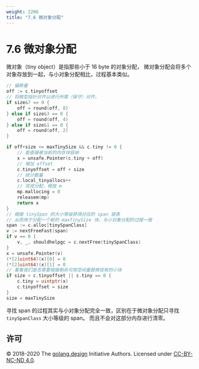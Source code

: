 ```yaml
---
weight: 2206
title: "7.6 微对象分配"
---
```


# 7.6 微对象分配

微对象（tiny object）是指那些小于 16 byte 的对象分配，
微对象分配会将多个对象存放到一起，与小对象分配相比，过程基本类似。

```go
// 偏移量
off := c.tinyoffset
// 将微型指针对齐以进行所需（保守）对齐。
if size&7 == 0 {
	off = round(off, 8)
} else if size&3 == 0 {
	off = round(off, 4)
} else if size&1 == 0 {
	off = round(off, 2)
}

if off+size <= maxTinySize && c.tiny != 0 {
	// 能直接被当前的内存块容纳
	x = unsafe.Pointer(c.tiny + off)
	// 增加 offset
	c.tinyoffset = off + size
	// 统计数量
	c.local_tinyallocs++
	// 完成分配，释放 m
	mp.mallocing = 0
	releasem(mp)
	return x
}
// 根据 tinySpan 的大小等级获得对应的 span 链表
// 从而用于分配一个新的 maxTinySize 块，与小对象分配的过程一致
span := c.alloc[tinySpanClass]
v := nextFreeFast(span)
if v == 0 {
	v, _, shouldhelpgc = c.nextFree(tinySpanClass)
}
x = unsafe.Pointer(v)
(*[2]uint64)(x)[0] = 0
(*[2]uint64)(x)[1] = 0
// 看看我们是否需要根据剩余可用空间量替换现有的小块
if size < c.tinyoffset || c.tiny == 0 {
	c.tiny = uintptr(x)
	c.tinyoffset = size
}
size = maxTinySize
```

寻找 span 的过程其实与小对象分配完全一致，区别在于微对象分配只寻找 `tinySpanClass` 大小等级的 span。
而且不会对这部分内存进行清零。

## 许可

&copy; 2018-2020 The [golang.design](https://golang.design) Initiative Authors. Licensed under [CC-BY-NC-ND 4.0](https://creativecommons.org/licenses/by-nc-nd/4.0/).
